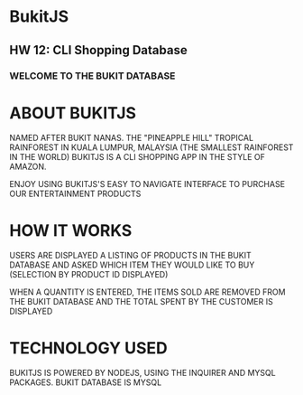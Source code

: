 # BukitJS
## HW 12: CLI Shopping Database

### WELCOME TO THE BUKIT DATABASE

# ABOUT BUKITJS

NAMED AFTER BUKIT NANAS. THE "PINEAPPLE HILL" TROPICAL RAINFOREST IN KUALA LUMPUR, MALAYSIA (THE SMALLEST RAINFOREST IN THE WORLD) BUKITJS IS A CLI SHOPPING APP IN THE STYLE OF AMAZON.

ENJOY USING BUKITJS'S EASY TO NAVIGATE INTERFACE TO PURCHASE OUR ENTERTAINMENT PRODUCTS

# HOW IT WORKS

USERS ARE DISPLAYED A LISTING OF PRODUCTS IN THE BUKIT DATABASE AND ASKED WHICH ITEM THEY WOULD LIKE TO BUY (SELECTION BY PRODUCT ID DISPLAYED)

WHEN A QUANTITY IS ENTERED, THE ITEMS SOLD ARE REMOVED FROM THE BUKIT DATABASE AND THE TOTAL SPENT BY THE CUSTOMER IS DISPLAYED

# TECHNOLOGY USED

BUKITJS IS POWERED BY NODEJS, USING THE INQUIRER AND MYSQL PACKAGES. BUKIT DATABASE IS MYSQL
